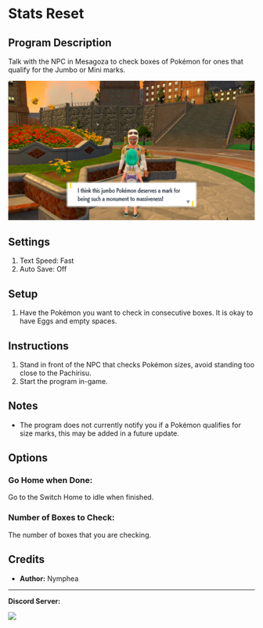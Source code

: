 # Stats Reset

## Program Description

Talk with the NPC in Mesagoza to check boxes of Pokémon for ones that qualify for the Jumbo or Mini marks.

<img src="images/SizeCheckerJumbo.png">

## Settings

1. Text Speed: Fast
2. Auto Save: Off

## Setup

1. Have the Pokémon you want to check in consecutive boxes. It is okay to have Eggs and empty spaces.

## Instructions

1. Stand in front of the NPC that checks Pokémon sizes, avoid standing too close to the Pachirisu.
2. Start the program in-game.

## Notes
- The program does not currently notify you if a Pokémon qualifies for size marks, this may be added in a future update.

## Options

### Go Home when Done:

Go to the Switch Home to idle when finished.

### Number of Boxes to Check:

The number of boxes that you are checking.

## Credits

- **Author:** Nymphea


<hr>

**Discord Server:** 

[<img src="https://canary.discordapp.com/api/guilds/695809740428673034/widget.png?style=banner2">](https://discord.gg/cQ4gWxN)


